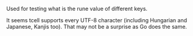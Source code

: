 Used for testing what is the rune value of different keys.

It seems tcell supports every UTF-8 character (including Hungarian and Japanese, Kanjis too). That may not be a surprise as Go does the same.
